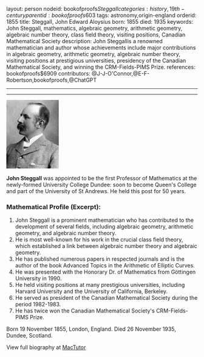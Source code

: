 layout: person
nodeid: bookofproofs$Steggall
categories: history,19th-century
parentid: bookofproofs$603
tags: astronomy,origin-england
orderid: 1855
title: Steggall, John Edward Aloysius
born: 1855
died: 1935
keywords: John Steggall, mathematics, algebraic geometry, arithmetic geometry, algebraic number theory, class field theory, visiting positions, Canadian Mathematical Society
description: John Steggallis a renowned mathematician and author whose achievements include major contributions in algebraic geometry, arithmetic geometry, algebraic number theory, visiting positions at prestigious universities, presidency of the Canadian Mathematical Society, and winning the CRM-Fields-PIMS Prize.
references: bookofproofs$6909
contributors: @J-J-O'Connor,@E-F-Robertson,bookofproofs,@ChatGPT

---



---

![Steggall.jpg](https://github.com/bookofproofs/bookofproofs.github.io/blob/main/_sources/_assets/images/portraits/Steggall.jpg?raw=true)

**John Steggall**  was appointed to be the first Professor of Mathematics at the newly-formed University College Dundee: soon to become Queen's College and part of the University of St Andrews. He held this post for 50 years.

### Mathematical Profile (Excerpt):
1. John Steggall is a prominent mathematician who has contributed to the development of several fields, including algebraic geometry, arithmetic geometry, and algebraic number theory.
2. He is most well-known for his work in the crucial class field theory, which established a link between algebraic number theory and algebraic geometry.
3. He has published numerous papers in respected journals and is the author of the book Advanced Topics in the Arithmetic of Elliptic Curves.
4. He was presented with the Honorary Dr. of Mathematics from Göttingen University in 1990.
5. He held visiting positions at many prestigious universities, including Harvard University and the University of California, Berkeley.
6. He served as president of the Canadian Mathematical Society during the period 1982-1983.
7. He has twice won the Canadian Mathematical Society's CRM-Fields-PIMS Prize.

Born 19 November 1855, London, England. Died 26 November 1935, Dundee, Scotland.

View full biography at [MacTutor](https://mathshistory.st-andrews.ac.uk/Biographies/Steggall/)
